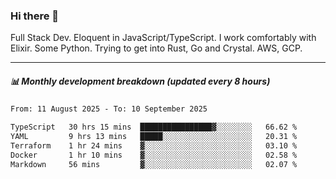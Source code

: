 ### Hi there 👋

Full Stack Dev. Eloquent in JavaScript/TypeScript. I work comfortably with Elixir. Some Python. Trying to get into Rust, Go and Crystal. AWS, GCP.

***

##### 📊 Monthly development breakdown (updated every 8 hours)

<!--START_SECTION:waka-->

```txt
From: 11 August 2025 - To: 10 September 2025

TypeScript   30 hrs 15 mins  ████████████████▓░░░░░░░░   66.62 %
YAML         9 hrs 13 mins   █████░░░░░░░░░░░░░░░░░░░░   20.31 %
Terraform    1 hr 24 mins    ▓░░░░░░░░░░░░░░░░░░░░░░░░   03.10 %
Docker       1 hr 10 mins    ▓░░░░░░░░░░░░░░░░░░░░░░░░   02.58 %
Markdown     56 mins         ▓░░░░░░░░░░░░░░░░░░░░░░░░   02.07 %
```

<!--END_SECTION:waka-->
